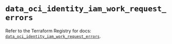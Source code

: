 # `data_oci_identity_iam_work_request_errors`

Refer to the Terraform Registry for docs: [`data_oci_identity_iam_work_request_errors`](https://registry.terraform.io/providers/hashicorp/oci/7.19.0/docs/data-sources/identity_iam_work_request_errors).
